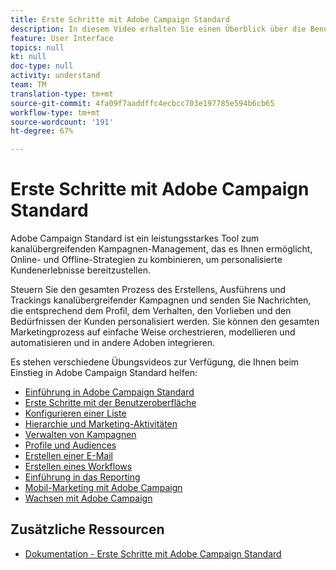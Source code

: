 ```yaml
---
title: Erste Schritte mit Adobe Campaign Standard
description: In diesem Video erhalten Sie einen Überblick über die Benutzeroberfläche von Adobe Campaign Standard sowie die wichtigsten Funktionen.
feature: User Interface
topics: null
kt: null
doc-type: null
activity: understand
team: TM
translation-type: tm+mt
source-git-commit: 4fa09f7aaddffc4ecbcc703e197785e594b6cb65
workflow-type: tm+mt
source-wordcount: '191'
ht-degree: 67%

---
```



# Erste Schritte mit Adobe Campaign Standard

Adobe Campaign Standard ist ein leistungsstarkes Tool zum kanalübergreifenden Kampagnen-Management, das es Ihnen ermöglicht, Online- und Offline-Strategien zu kombinieren, um personalisierte Kundenerlebnisse bereitzustellen.

Steuern Sie den gesamten Prozess des Erstellens, Ausführens und Trackings kanalübergreifender Kampagnen und senden Sie Nachrichten, die entsprechend dem Profil, dem Verhalten, den Vorlieben und den Bedürfnissen der Kunden personalisiert werden. Sie können den gesamten Marketingprozess auf einfache Weise orchestrieren, modellieren und automatisieren und in andere Adoben integrieren.

Es stehen verschiedene Übungsvideos zur Verfügung, die Ihnen beim Einstieg in Adobe Campaign Standard helfen:

* [Einführung in Adobe Campaign Standard](/help/getting-started/adobe-campaign-standard-introduction.md)
* [Erste Schritte mit der Benutzeroberfläche](/help/getting-started/getting-started-with-the-ui.md)
* [Konfigurieren einer Liste](/help/getting-started/configure-a-list.md)
* [Hierarchie und Marketing-Aktivitäten](/help/getting-started/explore-hierarchy-and-marketing-activities.md)
* [Verwalten von Kampagnen](/help/getting-started/managing-campaigns.md)
* [Profile und Audiences](/help/getting-started/understanding-profiles-and-audiences.md)
* [Erstellen einer E-Mail](https://docs.adobe.com/content/help/de-DE/campaign-standard-learn/tutorials/communication-channels/email/create-email-from-homepage.html)
* [Erstellen eines Workflows](/help/managing-processes-and-data/create-workflow.md)
* [Einführung in das Reporting](/help/getting-started/reporting-with-adobe-campaign-introduction.md)
* [Mobil-Marketing mit Adobe Campaign](/help/getting-started/mobile-marketing-with-adobe-campaign.md)
* [Wachsen mit Adobe Campaign](/help/getting-started/growing-with-adobe-campaign.md)

## Zusätzliche Ressourcen

* [Dokumentation - Erste Schritte mit Adobe Campaign Standard](https://docs.adobe.com/content/help/en/campaign-standard/using/getting-started/about-campaign-standard.html)
